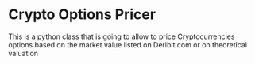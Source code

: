 # Crypto Options Pricer

This is a python class that is going to allow to price Cryptocurrencies options based on the market value listed on Deribit.com or on theoretical valuation